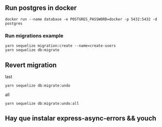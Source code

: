 ## Run postgres in docker
```
docker run --name database -e POSTGRES_PASSWORD=docker -p 5432:5432 -d postgres
```

### Run migrations example
```
yarn sequelize migration:create --name=create-users
yarn sequelize db:migrate
```

## Revert migration

last
```
yarn sequelize db:migrate:undo
```
all
```
yarn sequelize db:migrate:undo:all
```

## Hay que instalar express-async-errors && youch
